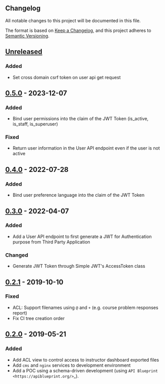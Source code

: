 ## Changelog

All notable changes to this project will be documented in this file.

The format is based on [Keep a Changelog](https://keepachangelog.com/en/1.0.0/),
and this project adheres to [Semantic
Versioning](https://semver.org/spec/v2.0.0.html).


## [Unreleased]

### Added

- Set cross domain csrf token on user api get request

## [0.5.0] - 2023-12-07

### Added

- Bind user permissions into the claim of the JWT Token
  (is_active, is_staff, is_superuser)

### Fixed

- Return user information in the User API endpoint even
  if the user is not active

## [0.4.0] - 2022-07-28

### Added

- Bind user preference language into the claim of the JWT Token

## [0.3.0] - 2022-04-07

### Added

- Add a User API endpoint to first generate a JWT for Authentication purpose
  from Third Party Application

### Changed

- Generate JWT Token through Simple JWT's AccessToken class

## [0.2.1] - 2019-10-10

### Fixed

- ACL: Support filenames using `@` and `+` (e.g. course problem responses
  report)
- Fix CI tree creation order

## [0.2.0] - 2019-05-21

### Added

- Add ACL view to control access to instructor dashboard exported files
- Add `cms` and `nginx` services to development environment
- Add a POC using a schema-driven development (using
  `API Blueprint <https://apiblueprint.org/>`\_).


[unreleased]: https://github.com/openfun/fonzie/compare/v0.5.0...master
[0.5.0]: https://github.com/openfun/fonzie/compare/v0.4.0...v0.5.0
[0.4.0]: https://github.com/openfun/fonzie/compare/v0.3.0...v0.4.0
[0.3.0]: https://github.com/openfun/fonzie/compare/v0.2.1...v0.3.0
[0.2.1]: https://github.com/openfun/fonzie/compare/v0.2.0...v0.2.1
[0.2.0]: https://github.com/openfun/fonzie/compare/b31adef...v0.2.0
